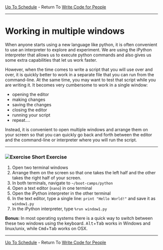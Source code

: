 [Up To Schedule](../../README.md) - Return To [Write Code for People](../best_practice/Readme.md#step-1-start-at-the-top)

- - - - 

# Working in multiple windows

When anyone starts using a new language like python, it is often convenient to
use an interpreter to explore and experiment.  We are using the iPython
interpreter that allows us to execute python commands and also gives us some
extra capabilities that let us work faster.

However, when the time comes to write a script that you will use over and
over, it is quickly better to work in a separate file that you can run from
the command-line.  At the same time, you may want to test that script while
you are writing it.  It becomes very cumbersome to work in a single window:
* opening the editor
* making changes
* saving the changes
* closing the editor
* running your script
* repeat....

Instead, it is convenient to open multiple windows and arrange them on your
screen so that you can quickly go back and forth between the editor and the
command-line or interpreter where you will run the script.

----

### ![Exercise](../best_practice/pics/exercise.jpg) Short Exercise

1. Open two terminal windows
2. Arrange them on the screen so that one takes the left half and the other
   takes the right half of your screen.
3. In both terminals, navigate to `~/boot-camps/python`
4. Open a text editor (`nano`) in one terminal
5. Open the iPython interpreter in the other terminal
6. In the text editor, type a single line: `print "Hello World!"` and save it as `window1.py`
7. In the iPython interpreter, type `%run window1.py`

**Bonus:** In most operating systems there is a quick way to switch between
  these two windows using the keyboard.  <kbd>Alt</kbd>+<kbd>Tab</kbd> works
  in Windows and linux/unix, while <kbd>Cmd</kbd>+<kbd>Tab</kbd> works on OSX.

----

[Up To Schedule](../../README.md) - Return To [Write Code for People](../best_practice/Readme.md#step-1-start-at-the-top)
